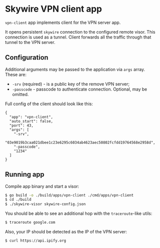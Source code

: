 # Skywire VPN client app

`vpn-client` app implements client for the VPN server app.

It opens persistent `skywire` connection to the configured remote visor. This connection is used as a tunnel. Client forwards all the traffic through that tunnel to the VPN server.

## Configuration

Additional arguments may be passed to the application via `args` array. These are:
- `-srv` (required) - is a public key of the remove VPN server;
- `-passcode` - passcode to authenticate connection. Optional, may be omitted.

Full config of the client should look like this:
```json5
{
  "app": "vpn-client",
  "auto_start": false,
  "port": 43,
  "args": [
    "-srv",
    "03e9019b3caa021dbee1c23e6295c6034ab4623aec50802fcfdd19764568e2958d",
    "-passcode",
    "1234"
  ]
}
```

## Running app

Compile app binary and start a visor:

```sh
$ go build -o ./build/apps/vpn-client ./cmd/apps/vpn-client
$ cd ./build
$ ./skywire-visor skywire-config.json
```

You should be able to see an additional hop with the `traceroute`-like utils:

```sh
$ traceroute google.com
```

Also, your IP should be detected as the IP of the VPN server:

```sh
$ curl https://api.ipify.org
```